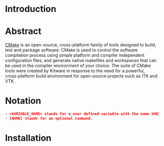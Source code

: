 Introduction
============

# Abstract

[CMake](https://cmake.org/) is an open-source, cross-platform family of tools designed to build, test and package software. CMake is used to control the software compilation process using simple platform and compiler independent configuration files, and generate native makefiles and workspaces that can be used in the compiler environment of your choice. The suite of CMake tools were created by Kitware in response to the need for a powerful, cross-platform build environment for open-source projects such as ITK and VTK.

# Notation

```cmake
- <VARIABLE_NAME> stands for a user defined variable with the name VARIABLE_NAME.
- [NAME] stands for an optional command.
```

# Installation

